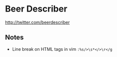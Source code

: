 # Beer Describer

http://twitter.com/beerdescriber

## Notes

- Line break on HTML tags in vim `:%s/>\s*</>\r</g`

